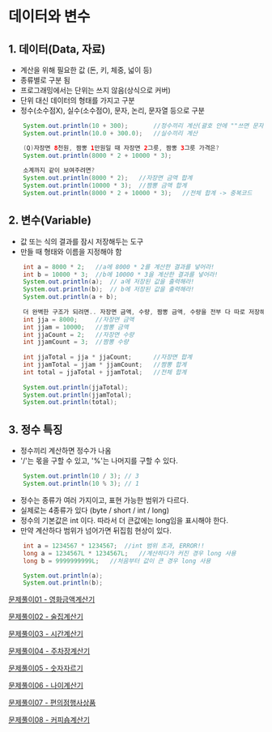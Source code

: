 # 데이터와 변수
  
## 1. 데이터(Data, 자료)
- 계산을 위해 필요한 값 (돈, 키, 체중, 넓이 등)
- 종류별로 구분 됨
- 프로그래밍에서는 단위는 쓰지 않음(상식으로 커버)
- 단위 대신 데이터의 형태를 가지고 구분
- 정수(소수점X), 실수(소수점O), 문자, 논리, 문자열 등으로 구분

```java
	System.out.println(10 + 300);		//정수끼리 계산(괄호 안에 ""쓰면 문자로 인식)
	System.out.println(10.0 + 300.0);	//실수끼리 계산

	(Q)자장면 8천원, 짬뽕 1만원일 때 자장면 2그릇, 짬뽕 3그릇 가격은?
	System.out.println(8000 * 2 + 10000 * 3);
		
	소계까지 같이 보여주려면?
	System.out.println(8000 * 2);	//자장면 금액 합계
	System.out.println(10000 * 3);	//짬뽕 금액 합계
	System.out.println(8000 * 2 + 10000 * 3);	//전체 합계 -> 중복코드
```

## 2. 변수(Variable)
- 값 또는 식의 결과를 잠시 저장해두는 도구
- 만들 때 형태와 이름을 지정해야 함

```java
	int a = 8000 * 2;	//a에 8000 * 2를 계산한 결과를 넣어라!
	int b = 10000 * 3;	//b에 10000 * 3을 계산한 결과를 넣어라!
	System.out.println(a);	// a에 저장된 값을 출력해라!
	System.out.println(b);	// b에 저장된 값을 출력해라!
	System.out.println(a + b);
			
	더 완벽한 구조가 되려면.. 자장면 금액, 수량, 짬뽕 금액, 수량을 전부 다 따로 저장해야 함
	int jja = 8000;		//자장면 금액
	int jjam = 10000;	//짬뽕 금액
	int jjaCount = 2;	//자장면 수량
	int jjamCount = 3;	//짬뽕 수량	
		
	int jjaTotal = jja * jjaCount;		//자장면 합계
	int jjamTotal = jjam * jjamCount;	//짬뽕 합계
	int total = jjaTotal + jjamTotal;	//전체 합계	
		
	System.out.println(jjaTotal);
	System.out.println(jjamTotal);
	System.out.println(total);
```

## 3. 정수 특징
- 정수끼리 계산하면 정수가 나옴
- '/'는 몫을 구할 수 있고, '%'는 나머지를 구할 수 있다.

```java
	System.out.println(10 / 3);	// 3
	System.out.println(10 % 3);	// 1
```
		 	
- 정수는 종류가 여러 가지이고, 표현 가능한 범위가 다르다.
- 실제로는 4종류가 있다 (byte / short / int / long) 
- 정수의 기본값은 int 이다. 따라서 더 큰값에는 long임을 표시해야 한다. 
- 만약 계산하다 범위가 넘어가면 뒤집힘 현상이 있다.

```java
	int a = 1234567 * 1234567;	//int 범위 초과, ERROR!!
	long a = 1234567L * 1234567L;	//계산하다가 커진 경우 long 사용
	long b = 9999999999L;	//처음부터 값이 큰 경우 long 사용

	System.out.println(a);
	System.out.println(b);
```




[문제풀이01 - 영화금액계산기](https://github.com/wooinp92/kh14/blob/main/day02/src/data/Test03%EC%98%81%ED%99%94%EA%B8%88%EC%95%A1%EA%B3%84%EC%82%B0%EA%B8%B0.java)

[문제풀이02 - 술집계산기](https://github.com/wooinp92/kh14/blob/main/day02/src/data/Test04%EC%88%A0%EC%A7%91%EA%B3%84%EC%82%B0%EA%B8%B0.java)

[문제풀이03 - 시간계산기](https://github.com/wooinp92/kh14/blob/main/day02/src/data/Test06%EC%8B%9C%EA%B0%84%EA%B3%84%EC%82%B0%EA%B8%B02.java)

[문제풀이04 - 주차장계산기](https://github.com/wooinp92/kh14/blob/main/day02/src/data/Test07%EC%A3%BC%EC%B0%A8%EC%9E%A5%EA%B3%84%EC%82%B0%EA%B8%B0.java)

[문제풀이05 - 숫자자르기](https://github.com/wooinp92/kh14/blob/main/day02/src/data/Test08%EC%88%AB%EC%9E%90%EC%9E%90%EB%A5%B4%EA%B8%B0.java)

[문제풀이06 - 나이계산기](https://github.com/wooinp92/kh14/blob/main/day02/src/data/Test09%EB%82%98%EC%9D%B4%EA%B3%84%EC%82%B0%EA%B8%B0.java)

[문제풀이07 - 편의점행사상품](https://github.com/wooinp92/kh14/blob/main/day02/src/data/Test10%ED%8E%B8%EC%9D%98%EC%A0%90%ED%96%89%EC%82%AC%EC%83%81%ED%92%88.java)

[문제풀이08 - 커피숍계산기](https://github.com/wooinp92/kh14/blob/main/day02/src/data/Test11%EC%BB%A4%ED%94%BC%EC%88%8D%EA%B3%84%EC%82%B0%EA%B8%B0.java)
